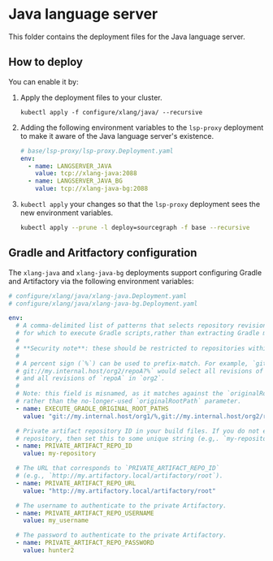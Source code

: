 # Java language server

This folder contains the deployment files for the Java language server.

## How to deploy

You can enable it by:

1. Apply the deployment files to your cluster.

   ```shell
   kubectl apply -f configure/xlang/java/ --recursive
   ```

2. Adding the following environment variables to the `lsp-proxy` deployment to make it aware of the Java language server's existence.

   ```yaml
   # base/lsp-proxy/lsp-proxy.Deployment.yaml
   env:
     - name: LANGSERVER_JAVA
       value: tcp://xlang-java:2088
     - name: LANGSERVER_JAVA_BG
       value: tcp://xlang-java-bg:2088
   ```

3. `kubectl apply` your changes so that the `lsp-proxy` deployment sees the new environment variables.

   ```bash
   kubectl apply --prune -l deploy=sourcegraph -f base --recursive
   ```

## Gradle and Aritfactory configuration

The `xlang-java` and `xlang-java-bg` deployments support configuring Gradle and Artifactory via the following environment variables:

```yaml
# configure/xlang/java/xlang-java.Deployment.yaml
# configure/xlang/java/xlang-java-bg.Deployment.yaml

env:
  # A comma-delimited list of patterns that selects repository revisions
  # for which to execute Gradle scripts,rather than extracting Gradle metadata statically.
  #
  # **Security note**: these should be restricted to repositories within your own organization.
  #
  # A percent sign (`%`) can be used to prefix-match. For example, `git://my.internal.host/org1/%
  # git://my.internal.host/org2/repoA?%` would select all revisions of all repositories in `org1`
  # and all revisions of `repoA` in `org2`.
  #
  # Note: this field is misnamed, as it matches against the `originalRootURI` LSP initialize parameter,
  # rather than the no-longer-used `originalRootPath` parameter.
  - name: EXECUTE_GRADLE_ORIGINAL_ROOT_PATHS
    value: "git://my.internal.host/org1/%,git://my.internal.host/org2/repoA?%"

  # Private artifact repository ID in your build files. If you do not explicitly include the private artifact
  # repository, then set this to some unique string (e.g,. `my-repository`).
  - name: PRIVATE_ARTIFACT_REPO_ID
    value: my-repository

  # The URL that corresponds to `PRIVATE_ARTIFACT_REPO_ID`
  # (e.g., `http://my.artifactory.local/artifactory/root`).
  - name: PRIVATE_ARTIFACT_REPO_URL
    value: "http://my.artifactory.local/artifactory/root"

  # The username to authenticate to the private Artifactory.
  - name: PRIVATE_ARTIFACT_REPO_USERNAME
    value: my_username

  # The password to authenticate to the private Artifactory.
  - name: PRIVATE_ARTIFACT_REPO_PASSWORD
    value: hunter2
```
